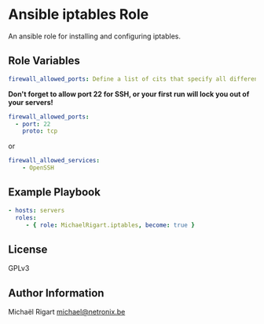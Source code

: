 Ansible iptables Role
=====================

An ansible role for installing and configuring iptables.

Role Variables
--------------

```yaml
firewall_allowed_ports: Define a list of cits that specify all different rules. Every item in the dict stands for a parameter of the ufw module. Default rule value is allow
```

**Don't forget to allow port 22 for SSH, or your first run will lock you out of your servers!**

```yaml
firewall_allowed_ports:
  - port: 22
    proto: tcp
```
or

```yaml
firewall_allowed_services:
    - OpenSSH
```

Example Playbook
-------------------------

```yaml
- hosts: servers
  roles:
     - { role: MichaelRigart.iptables, become: true }
```

License
-------

GPLv3

Author Information
------------------

Michaël Rigart <michael@netronix.be>
